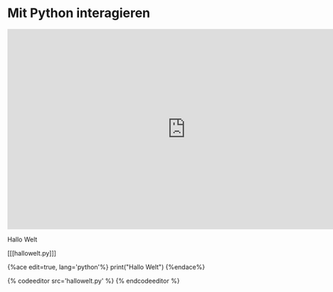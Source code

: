 # Mit Python interagieren

<iframe src="https://player.vimeo.com/video/136621885?title=0&byline=0&portrait=0" width="800" height="450" frameborder="0" webkitallowfullscreen mozallowfullscreen allowfullscreen></iframe>

Hallo Welt

[[[hallowelt.py]]]

{%ace edit=true, lang='python'%}
print("Hallo Welt")
{%endace%}

{% codeeditor src='hallowelt.py' %}
{% endcodeeditor %}


